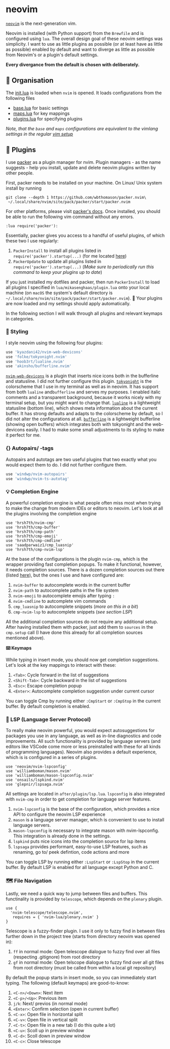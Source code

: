 # neovim

[`neovim`](https://neovim.io/) is the next-generation vim. 

Neovim is installed (with Python support) from the `Brewfile` and is configured using `lua`. The overall design goal 
of these neovim settings was simplicity. I want to use as little plugins as possible (or at least have as little as possible)
enabled by default and want to diverge as little as possible from Neovim's or a plugin's default settings.

**Every divergance from the default is chosen with deliberately.**

## :file_folder: Organisation

The [init.lua](https://github.com/jonas-mika/dotfiles/tree/main/.config/nvim/init.lua) is loaded when `nvim` is opened. 
It loads configurations from the following files

- [base.lua](https://github.com/jonas-mika/dotfiles/tree/main/.config/nvim/lua/base.lua) for basic settings
- [maps.lua](https://github.com/jonas-mika/dotfiles/tree/main/.config/nvim/lua/maps.lua) for key mappings
- [plugins.lua](https://github.com/jonas-mika/dotfiles/tree/main/.config/nvim/lua/plugins.lua) for specifying plugins

*Note, that the `base` and `maps` configurations are equivalent to the vimlang settings in the regular [vim setup](https://github.com/mikasenghaas/dotfiles/tree/main/.vim)*

## :electric_plug: Plugins

I use [packer](https://github.com/wbthomason/packer.nvim) as a plugin manager for nvim. 
Plugin managers - as the name suggests - help you install, update and delete neovim plugins written by other people. 

First, packer needs to be installed on your machine. On Linux/ Unix system install by running

```shell
git clone --depth 1 https://github.com/wbthomason/packer.nvim\
 ~/.local/share/nvim/site/pack/packer/start/packer.nvim
```

For other platforms, please visit [packer's docs](https://github.com/wbthomason/packer.nvim). Once installed, you should be able to run the following vim command without any errors.

```vimscript
:lua require('packer'):
```

Essentially, packer gives you access to a handful of useful plugins, of which these two I use regularly:

1. `PackerInstall` to install all plugins listed in `require('packer').startup(...)` (for me located [here](https://github.com/jonas-mika/dotfiles/tree/main/.config/nvim/lua/mikasenghaas/plugins.lua))
2. `PackerUpdate` to update all plugins listed in `require('packer').startup(...)` (*Make sure to periodically run this command to keep your plugins up to date*)

If you just installed my dotfiles and packer, then run `PackerInstall` to load all plugins I specified in `lua/mikasenghaas/plugin.lua` onto your local machine (on `macOS` the system's default directory is ` ~/.local/share/nvim/site/pack/packer/start/packer.nvim`).
🛫 Your plugins are now loaded and my settings should apply automatically.

In the following section I will walk through all plugins and relevant keymaps in categories.

### 🎨 Styling 

I style neovim using the following four plugins:

```lua
use 'kyazdani42/nvim-web-devicons'
use 'folke/tokyonight.nvim'
use 'hoob3rt/lualine.nvim'
use 'akinsho/bufferline.nvim'
```

[`nvim-web-devicons`]() is a plugin that inserts nice icons both in the bufferline and statusline. I did not further configure this plugin.
[`tokyonight`]() is the colorscheme that I use in my terminal as well as in neovim. It has support from both `lualine` and`bufferline` and serves my purposes. I enabled italic comments and a transparent background, because it works nicely with my terminal setup, but you might want to change that.
[`lualine`]() is a lightweight statusline (bottom line), which shows meta information about the current buffer. It has strong defaults and adapts to the colorscheme by default, so I did not alter the configurations at all. 
[`bufferline`]() is a lightweight bufferline (showing open buffers) which integrates both with tokyonight and the web-devicons easily. I had to make some small adjustments to its styling to make it perfect for me.


### {} Autopairs/ -tags

Autopairs and autotags are two useful plugins that two exactly what you would expect them to do. I did not further configure them.

```lua
use 'windwp/nvim-autopairs'
use 'windwp/nvim-ts-autotag'
```

### 💡 Completion Engine

A powerful completion engine is what people often miss most when trying to make the change from modern IDEs or editors to neovim. 
Let's look at all the plugins involving the completion engine 

```
use 'hrsh7th/nvim-cmp'
use 'hrsh7th/cmp-buffer'
use 'hrsh7th/cmp-path'
use 'hrsh7th/cmp-emoji'
use 'hrsh7th/cmp-cmdline'
use 'saadparwaiz1/cmp_luasnip'
use 'hrsh7th/cmp-nvim-lsp'
```

At the base of the configurations is the plugin `nvim-cmp`, which is the wrapper providing fast completion popups. 
To make it functional, however, it needs completion sources. There is a dozen completion sources out there (listed [here](https://github.com/hrsh7th/nvim-cmp/wiki/List-of-sources)), 
but the ones I use and have configured are:

1. `nvim-buffer` to autocomplete words in the current buffer
2. `nvim-path` to autocomplete paths in the file system
3. `nvim-emoji` to autocomplete emojis after typing `:`
4. `nvim-cmdline` to autcomplete vim commands
5. `cmp_luasnip` to autocomplete snippets (*more on this in a bit*)
6. `cmp-nvim-lsp` to autocomplete snippets (*see section LSP*)

All the additional completion sources do not require any additional setup. After having installed them with packer, just add them to `sources` in the `cmp.setup` call (I have done this already for all completion sources mentioned above).

**⌨️ Keymaps**

While typing in insert mode, you should now get completion suggestions. Let's look at the key mappings to interact with these:

1. `<Tab>`: Cycle forward in the list of suggestions
2. `<Shift-Tab>`: Cycle backward in the list of suggestions
3. `<Esc>`: Escape completion popup
3. `<Enter>`: Autocomplete completion suggestion under current cursor

You can toggle Cmp by running either `:CmpStart` or `:CmpStop` in the current buffer. By default completion is enabled.


### 💬 LSP (Language Server Protocol)

To really make neovim powerful, you would expect autosuggestions for packages you use in any language, as well as in-line diagnostics and code improvements.
All such functionality is provided by language servers (and editors like VSCode come more or less preinstalled with these for all kinds of programming languages).
Neovim also provides a default experience, which is is configured in a series of plugins.

```
use 'neovim/nvim-lspconfig'
use 'williamboman/mason.nvim'
use 'williamboman/mason-lspconfig.nvim'
use 'onsails/lspkind.nvim'
use 'glepnir/lspsaga.nvim'
```

All settings are located in `after/plugin/lsp.lua`. `lspconfig` is also integrated with `nvim-cmp` in order to get completion for language server features.

1. `nvim-lspconfig` is the base of the configuration, which provides a nice API to configure the neovim LSP experience
2. `mason` is a language server manager, which is convenient to use to install language servers.
3. `mason-lspconfig` is necessary to integrate mason with nvim-lspconfig. This integration is already done in the settings.
4. `lspkind` puts nice icons into the completion source for lsp items
5. `lspsaga` provides performant, easy-to-use LSP features, such as renaming, go to/ peek defintion, code actions and more

You can toggle LSP by running either `:LspStart` or `:LspStop` in the current buffer. By default LSP is enabled for all language except Python and C.

### 🗺️ File Navigation

Lastly, we need a quick way to jump between files and buffers. This functinality is provided by `telescope`, which depends on the `plenary` plugin.

```
use {
  'nvim-telescope/telescope.nvim', 
   requires = { 'nvim-lua/plenary.nvim' }
}
```
  
Telescope is a fuzzy-finder plugin. I use it only to fuzzy find in between files further down in the project tree (starts from directory neovim was opened in):

1. `ff` in normal mode: Open telescope dialogue to fuzzy find over all files (respecting .gitignore) from root directory
2. `gf` in normal mode: Open telscope dialogue to fuzzy find over all git files from root directory (must be called from within a local git repository)

By default the popup starts in insert mode, so you can immediately start typing. The following (default keymaps) are good-to-know:

1. `<C-n>/<Down>`: Next item
2. `<C-p>/<Up>`: Previous item
3. `j/k`: Next/ previos (in normal mode)
4. `<Enter>`: Confirm selection (open in current buffer)
5. `<C-x>`: Open file in horizontal split
6. `<C-v>`: Open file in vertical split
7. `<C-t>`: Open file in a new tab (I do this quite a lot)
8. `<C-u>`: Scoll up in preview window
9. `<C-d>`: Scoll down in preview window
10. `<C-c>`: Close telescope
